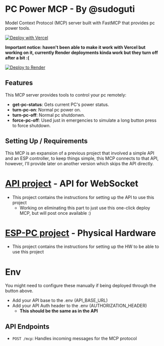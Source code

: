 # PC Power MCP - By @sudoguti

Model Context Protocol (MCP) server built with FastMCP that provides pc power tools.

[![Deploy with Vercel](https://vercel.com/button)](https://vercel.com/new/git/external?repository-url=https://github.com/diegogtz03/pc-power-mcp&project-name=pc-mcp&repository-name=pc-power-mcp)

**Important notice: haven't been able to make it work with Vercel but working on it, currently Render deployments kinda work but they turn off after a bit :(**

[![Deploy to Render](https://render.com/images/deploy-to-render-button.svg)](https://render.com/deploy?repo=https://github.com/diegogtz03/pc-power-mcp)

## Features

This MCP server provides tools to control your pc remotely:

- **get-pc-status**: Gets current PC's power status.
- **turn-pc-on**: Normal pc power on.
- **turn-pc-off**: Normal pc shutdonwn.
- **force-pc-off**: Used just in emergencies to simulate a long button press to force shutdown.

## Setting Up / Requirements
This MCP is an expansion of a previous project that involved a simple API and an ESP controller, to keep things simple, this MCP connects to that API, however, I'll provide later on another version which skips the API directly.

# [API project](https://github.com/Diegogtz03/PCPower) - API for WebSocket
- This project contains the instructions for setting up the API to use this project
    - Working on eliminating this part to just use this one-click deploy MCP, but will post once available :)

# [ESP-PC project](https://github.com/Diegogtz03/ESP-PC) - Physical Hardware
- This project contains the instructions for setting up the HW to be able to use this project

# Env
You might need to configure these manually if being deployed through the button above.

- Add your API base to the .env (API_BASE_URL)
- Add your API Auth header to the .env (AUTHORIZATION_HEADER) 
    - **This should be the same as in the API**

## API Endpoints

- `POST /mcp`: Handles incoming messages for the MCP protocol
